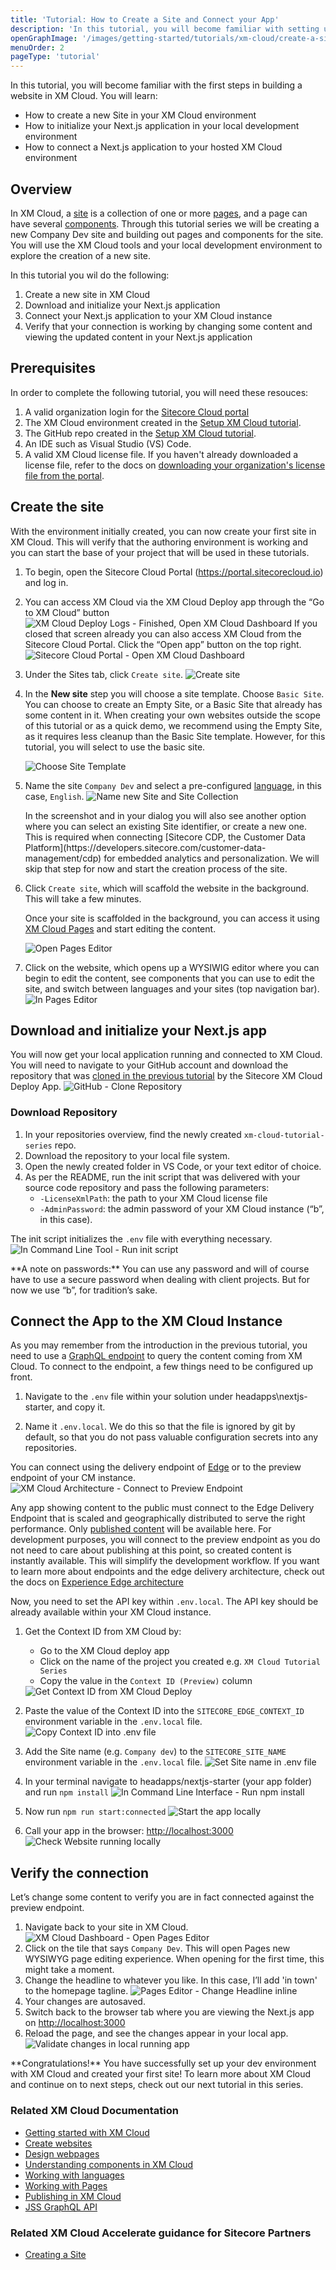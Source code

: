 ```yaml
---
title: 'Tutorial: How to Create a Site and Connect your App'
description: 'In this tutorial, you will become familiar with setting up a site, setting up the dev environment to support building that site, and how to connect your codebase that runs on your local rendering host to the preview endpoint of XM Cloud.'
openGraphImage: '/images/getting-started/tutorials/xm-cloud/create-a-site-04.png'
menuOrder: 2
pageType: 'tutorial'
---
```


<Introduction title="What You are Going to Learn">

In this tutorial, you will become familiar with the first steps in building a website in XM Cloud. You will learn:

- How to create a new Site in your XM Cloud environment
- How to initialize your Next.js application in your local development environment
- How to connect a Next.js application to your hosted XM Cloud environment

</Introduction>

## Overview

In XM Cloud, a [site](https://doc.sitecore.com/xmc/en/users/xm-cloud/create-websites.html) is a collection of one or more [pages](https://doc.sitecore.com/xmc/en/users/xm-cloud/design-webpages.html), and a page can have several [components](https://doc.sitecore.com/xmc/en/users/xm-cloud/understanding-components-in-xm-cloud.html). Through this tutorial series we will be creating a new Company Dev site and building out pages and components for the site. You will use the XM Cloud tools and your local development environment to explore the creation of a new site.

In this tutorial you wil do the following:

1. Create a new site in XM Cloud
1. Download and initialize your Next.js application
1. Connect your Next.js application to your XM Cloud instance
1. Verify that your connection is working by changing some content and viewing the updated content in your Next.js application

## Prerequisites

In order to complete the following tutorial, you will need these resouces:

1. A valid organization login for the [Sitecore Cloud portal](https://portal.sitecorecloud.io)
1. The XM Cloud environment created in the [Setup XM Cloud tutorial](setup-xm-cloud).
1. The GitHub repo created in the [Setup XM Cloud tutorial](setup-xm-cloud).
1. An IDE such as Visual Studio (VS) Code.
1. A valid XM Cloud license file.
   <Alert status="info">
   <AlertIcon />
   If you haven't already downloaded a license file, refer to the docs on [downloading your organization's license file from the portal](https://doc.sitecore.com/xmc/en/developers/xm-cloud/the-cloud-organization-command.html#the-license-subcommand).
   </Alert>

## Create the site

With the environment initially created, you can now create your first site in XM Cloud. This will verify that the authoring environment is working and you can start the base of your project that will be used in these tutorials.

1. To begin, open the Sitecore Cloud Portal (https://portal.sitecorecloud.io) and log in.

1. You can access XM Cloud via the XM Cloud Deploy app through the “Go to XM Cloud” button
   <Image title="XM Cloud Deploy Logs - Finished, Open XM Cloud Dashboard" src="/images/getting-started/tutorials/xm-cloud/create-a-site-01.png" maxW="xl" />
   If you closed that screen already you can also access XM Cloud from the Sitecore Cloud Portal. Click the “Open app” button on the top right.
   <Image title="Sitecore Cloud Portal - Open XM Cloud Dashboard" src="/images/getting-started/tutorials/xm-cloud/create-a-site-02.png" maxW="xl" />
1. Under the Sites tab, click `Create site`.
   <Image title="Create site" src="/images/getting-started/tutorials/xm-cloud/create-a-site-03.png" maxW="xl" />
1. In the **New site** step you will choose a site template. Choose `Basic Site`.
   <Alert status="info">
   <AlertIcon />
   You can choose to create an Empty Site, or a Basic Site that already has some content in it. When creating your own websites outside the scope of this tutorial or as a quick demo, we recommend using the Empty Site, as it requires less cleanup than the Basic Site template. However, for this tutorial, you will select to use the basic site.
   </Alert>

   <Image title="Choose Site Template" src="/images/getting-started/tutorials/xm-cloud/create-a-site-04.png" maxW="xl" />

1. Name the site `Company Dev` and select a pre-configured [language](https://doc.sitecore.com/xmc/en/developers/xm-cloud/working-with-languages.html), in this case, `English`.
   <Image title="Name new Site and Site Collection" src="/images/getting-started/tutorials/xm-cloud/create-a-site-05.png" maxW="xl" />

   <Alert status="info">
      <AlertIcon />
      In the screenshot and in your dialog you will also see another option where you can select an existing Site identifier, or create a new one. This is required when connecting [Sitecore CDP, the Customer Data Platform](https://developers.sitecore.com/customer-data-management/cdp) for embedded analytics and personalization. We will skip that step for now and start the creation process of the site.
   </Alert>

1. Click `Create site`, which will scaffold the website in the background. This will take a few minutes.

   Once your site is scaffolded in the background, you can access it using [XM Cloud Pages](https://doc.sitecore.com/xmc/en/users/xm-cloud/working-with-pages.html) and start editing the content.

   <Image title="Open Pages Editor" src="/images/getting-started/tutorials/xm-cloud/create-a-site-06.png" maxW="xl" />

1. Click on the website, which opens up a WYSIWIG editor where you can begin to edit the content, see components that you can use to edit the site, and switch between languages and your sites (top navigation bar).  
   <Image title="In Pages Editor" src="/images/getting-started/tutorials/xm-cloud/create-a-site-07.png" maxW="xl" />

## Download and initialize your Next.js app

You will now get your local application running and connected to XM Cloud. You will need to navigate to your GitHub account and download the repository that was [cloned in the previous tutorial](setup-xm-cloud) by the Sitecore XM Cloud Deploy App.
<Image title="GitHub - Clone Repository" src="/images/getting-started/tutorials/xm-cloud/create-a-site-08.png" maxW="xl" />

### Download Repository

1. In your repositories overview, find the newly created `xm-cloud-tutorial-series` repo.
1. Download the repository to your local file system.
1. Open the newly created folder in VS Code, or your text editor of choice.
1. As per the README, run the init script that was delivered with your source code repository and pass the following parameters:
   - `-LicenseXmlPath`: the path to your XM Cloud license file
   - `-AdminPassword`: the admin password of your XM Cloud instance (“b”, in this case).

The init script initializes the `.env` file with everything necessary.
<Image title="In Command Line Tool - Run init script" src="/images/getting-started/tutorials/xm-cloud/create-a-site-09.png" maxW="xl" />

<Alert status="info">
  <AlertIcon />
    **A note on passwords:**
    You can use any password and will of course have to use a secure password when dealing with client projects. But for now we use “b”, for tradition’s sake.
</Alert>

## Connect the App to the XM Cloud Instance

As you may remember from the introduction in the previous tutorial, you need to use a [GraphQL endpoint](https://doc.sitecore.com/xmc/en/developers/jss/latest/jss-xmc/jss-graphql-api.html) to query the content coming from XM Cloud. To connect to the endpoint, a few things need to be configured up front.

1. Navigate to the `.env` file within your solution under headapps\nextjs-starter, and copy it.

1. Name it `.env.local`. We do this so that the file is ignored by git by default, so that you do not pass valuable configuration secrets into any repositories.

You can connect using the delivery endpoint of [Edge](https://doc.sitecore.com/xmc/en/developers/xm-cloud/sitecore-experience-edge-for-xm.html) or to the preview endpoint of your CM instance.  
<Image title="XM Cloud Architecture - Connect to Preview Endpoint" src="/images/getting-started/tutorials/xm-cloud/create-a-site-10.png" maxW="xl" />

Any app showing content to the public must connect to the Edge Delivery Endpoint that is scaled and geographically distributed to serve the right performance. Only [published content](https://doc.sitecore.com/xmc/en/users/xm-cloud/publishing-in-xm-cloud.html) will be available here. For development purposes, you will connect to the preview endpoint as you do not need to care about publishing at this point, so created content is instantly available. This will simplify the development workflow. If you want to learn more about endpoints and the edge delivery architecture, check out the docs on [Experience Edge architecture](https://doc.sitecore.com/xmc/en/developers/xm-cloud/the-architecture-of-sitecore-experience-edge-for-xm.html)

Now, you need to set the API key within `.env.local`. The API key should be already available within your XM Cloud instance.

1. Get the Context ID from XM Cloud by:

   - Go to the XM Cloud deploy app
   - Click on the name of the project you created e.g. `XM Cloud Tutorial Series`
   - Copy the value in the `Context ID (Preview)` column

   <Image title="Get Context ID from XM Cloud Deploy" src="/images/getting-started/tutorials/xm-cloud/create-a-site-11.png" maxW="xl" />

1. Paste the value of the Context ID into the `SITECORE_EDGE_CONTEXT_ID` environment variable in the `.env.local` file.
   <Image title="Copy Context ID into .env file" src="/images/getting-started/tutorials/xm-cloud/create-a-site-12.png" maxW="xl" />
1. Add the Site name (e.g. `Company dev`) to the `SITECORE_SITE_NAME` environment variable in the `.env.local` file.
   <Image title="Set Site name in .env file" src="/images/getting-started/tutorials/xm-cloud/create-a-site-13.png" maxW="xl" />
1. In your terminal navigate to headapps/nextjs-starter (your app folder) and run `npm install`
   <Image title="In Command Line Interface - Run npm install" src="/images/getting-started/tutorials/xm-cloud/create-a-site-14.png" maxW="xl" />
1. Now run `npm run start:connected`
   <Image title="Start the app locally" src="/images/getting-started/tutorials/xm-cloud/create-a-site-15.png" maxW="xl" />
1. Call your app in the browser: [http://localhost:3000](http://localhost:3000)
   <Image title="Check Website running locally" src="/images/getting-started/tutorials/xm-cloud/create-a-site-16.png" maxW="xl" />

## Verify the connection

Let’s change some content to verify you are in fact connected against the preview endpoint.

1. Navigate back to your site in XM Cloud.
   <Image title="XM Cloud Dashboard - Open Pages Editor" src="/images/getting-started/tutorials/xm-cloud/create-a-site-17.png" maxW="xl" />
1. Click on the tile that says `Company Dev`. This will open Pages new WYSIWYG page editing experience. When opening for the first time, this might take a moment.
1. Change the headline to whatever you like. In this case, I’ll add 'in town' to the homepage tagline.
   <Image title="Pages Editor - Change Headline inline" src="/images/getting-started/tutorials/xm-cloud/create-a-site-18.png" maxW="xl" />
1. Your changes are autosaved.
1. Switch back to the browser tab where you are viewing the Next.js app on [http://localhost:3000](http://localhost:3000)
1. Reload the page, and see the changes appear in your local app.  
   <Image title="Validate changes in local running app" src="/images/getting-started/tutorials/xm-cloud/create-a-site-19.png" maxW="xl" />

<Alert status="success">
   <AlertIcon />
   **Congratulations!** You have successfully set up your dev environment with XM Cloud and created your first site! To learn more about XM Cloud and continue on to next steps, check out our next tutorial in this series.
</Alert>

### Related XM Cloud Documentation

- [Getting started with XM Cloud](https://doc.sitecore.com/xmc/en/developers/xm-cloud/getting-started-with-xm-cloud.html)
- [Create websites](https://doc.sitecore.com/xmc/en/users/xm-cloud/create-websites.html)
- [Design webpages](https://doc.sitecore.com/xmc/en/users/xm-cloud/design-webpages.html)
- [Understanding components in XM Cloud](https://doc.sitecore.com/xmc/en/users/xm-cloud/understanding-components-in-xm-cloud.html)
- [Working with languages](https://doc.sitecore.com/xmc/en/developers/xm-cloud/working-with-languages.html)
- [Working with Pages](https://doc.sitecore.com/xmc/en/users/xm-cloud/working-with-pages.html)
- [Publishing in XM Cloud](https://doc.sitecore.com/xmc/en/users/xm-cloud/publishing-in-xm-cloud.html)
- [JSS GraphQL API](https://doc.sitecore.com/xmc/en/developers/jss/latest/jss-xmc/jss-graphql-api.html)

### Related XM Cloud Accelerate guidance for Sitecore Partners

- [Creating a Site](/learn/accelerate/xm-cloud/pre-development/sprint-zero/creating-a-site)
